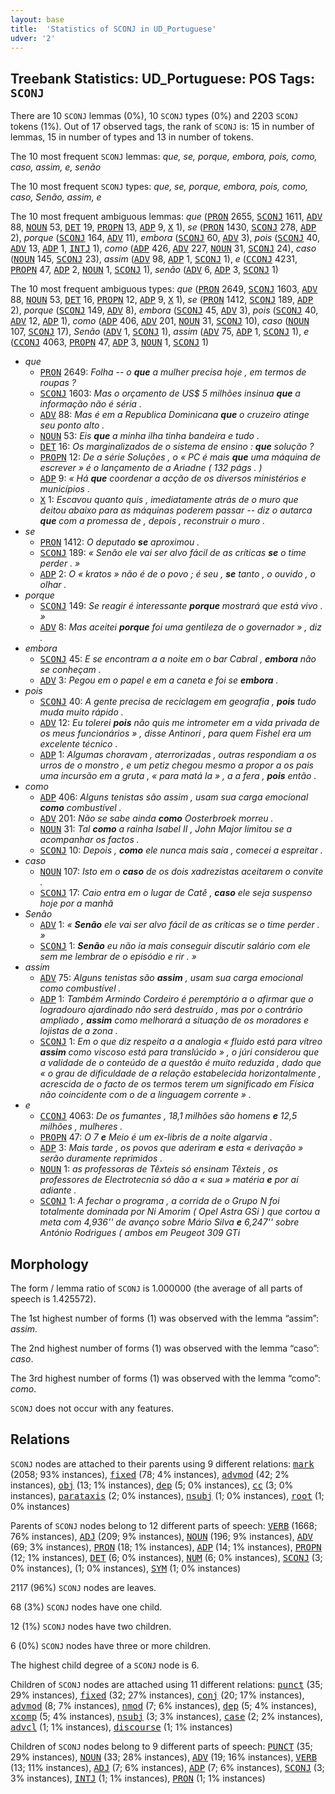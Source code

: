 ```yaml
---
layout: base
title:  'Statistics of SCONJ in UD_Portuguese'
udver: '2'
---
```


## Treebank Statistics: UD_Portuguese: POS Tags: `SCONJ`

There are 10 `SCONJ` lemmas (0%), 10 `SCONJ` types (0%) and 2203 `SCONJ` tokens (1%).
Out of 17 observed tags, the rank of `SCONJ` is: 15 in number of lemmas, 15 in number of types and 13 in number of tokens.

The 10 most frequent `SCONJ` lemmas: <em>que, se, porque, embora, pois, como, caso, assim, e, senão</em>

The 10 most frequent `SCONJ` types:  <em>que, se, porque, embora, pois, como, caso, Senão, assim, e</em>

The 10 most frequent ambiguous lemmas: <em>que</em> (<tt><a href="pt-pos-PRON.html">PRON</a></tt> 2655, <tt><a href="pt-pos-SCONJ.html">SCONJ</a></tt> 1611, <tt><a href="pt-pos-ADV.html">ADV</a></tt> 88, <tt><a href="pt-pos-NOUN.html">NOUN</a></tt> 53, <tt><a href="pt-pos-DET.html">DET</a></tt> 19, <tt><a href="pt-pos-PROPN.html">PROPN</a></tt> 13, <tt><a href="pt-pos-ADP.html">ADP</a></tt> 9, <tt><a href="pt-pos-X.html">X</a></tt> 1), <em>se</em> (<tt><a href="pt-pos-PRON.html">PRON</a></tt> 1430, <tt><a href="pt-pos-SCONJ.html">SCONJ</a></tt> 278, <tt><a href="pt-pos-ADP.html">ADP</a></tt> 2), <em>porque</em> (<tt><a href="pt-pos-SCONJ.html">SCONJ</a></tt> 164, <tt><a href="pt-pos-ADV.html">ADV</a></tt> 11), <em>embora</em> (<tt><a href="pt-pos-SCONJ.html">SCONJ</a></tt> 60, <tt><a href="pt-pos-ADV.html">ADV</a></tt> 3), <em>pois</em> (<tt><a href="pt-pos-SCONJ.html">SCONJ</a></tt> 40, <tt><a href="pt-pos-ADV.html">ADV</a></tt> 13, <tt><a href="pt-pos-ADP.html">ADP</a></tt> 1, <tt><a href="pt-pos-INTJ.html">INTJ</a></tt> 1), <em>como</em> (<tt><a href="pt-pos-ADP.html">ADP</a></tt> 426, <tt><a href="pt-pos-ADV.html">ADV</a></tt> 227, <tt><a href="pt-pos-NOUN.html">NOUN</a></tt> 31, <tt><a href="pt-pos-SCONJ.html">SCONJ</a></tt> 24), <em>caso</em> (<tt><a href="pt-pos-NOUN.html">NOUN</a></tt> 145, <tt><a href="pt-pos-SCONJ.html">SCONJ</a></tt> 23), <em>assim</em> (<tt><a href="pt-pos-ADV.html">ADV</a></tt> 98, <tt><a href="pt-pos-ADP.html">ADP</a></tt> 1, <tt><a href="pt-pos-SCONJ.html">SCONJ</a></tt> 1), <em>e</em> (<tt><a href="pt-pos-CCONJ.html">CCONJ</a></tt> 4231, <tt><a href="pt-pos-PROPN.html">PROPN</a></tt> 47, <tt><a href="pt-pos-ADP.html">ADP</a></tt> 2, <tt><a href="pt-pos-NOUN.html">NOUN</a></tt> 1, <tt><a href="pt-pos-SCONJ.html">SCONJ</a></tt> 1), <em>senão</em> (<tt><a href="pt-pos-ADV.html">ADV</a></tt> 6, <tt><a href="pt-pos-ADP.html">ADP</a></tt> 3, <tt><a href="pt-pos-SCONJ.html">SCONJ</a></tt> 1)

The 10 most frequent ambiguous types:  <em>que</em> (<tt><a href="pt-pos-PRON.html">PRON</a></tt> 2649, <tt><a href="pt-pos-SCONJ.html">SCONJ</a></tt> 1603, <tt><a href="pt-pos-ADV.html">ADV</a></tt> 88, <tt><a href="pt-pos-NOUN.html">NOUN</a></tt> 53, <tt><a href="pt-pos-DET.html">DET</a></tt> 16, <tt><a href="pt-pos-PROPN.html">PROPN</a></tt> 12, <tt><a href="pt-pos-ADP.html">ADP</a></tt> 9, <tt><a href="pt-pos-X.html">X</a></tt> 1), <em>se</em> (<tt><a href="pt-pos-PRON.html">PRON</a></tt> 1412, <tt><a href="pt-pos-SCONJ.html">SCONJ</a></tt> 189, <tt><a href="pt-pos-ADP.html">ADP</a></tt> 2), <em>porque</em> (<tt><a href="pt-pos-SCONJ.html">SCONJ</a></tt> 149, <tt><a href="pt-pos-ADV.html">ADV</a></tt> 8), <em>embora</em> (<tt><a href="pt-pos-SCONJ.html">SCONJ</a></tt> 45, <tt><a href="pt-pos-ADV.html">ADV</a></tt> 3), <em>pois</em> (<tt><a href="pt-pos-SCONJ.html">SCONJ</a></tt> 40, <tt><a href="pt-pos-ADV.html">ADV</a></tt> 12, <tt><a href="pt-pos-ADP.html">ADP</a></tt> 1), <em>como</em> (<tt><a href="pt-pos-ADP.html">ADP</a></tt> 406, <tt><a href="pt-pos-ADV.html">ADV</a></tt> 201, <tt><a href="pt-pos-NOUN.html">NOUN</a></tt> 31, <tt><a href="pt-pos-SCONJ.html">SCONJ</a></tt> 10), <em>caso</em> (<tt><a href="pt-pos-NOUN.html">NOUN</a></tt> 107, <tt><a href="pt-pos-SCONJ.html">SCONJ</a></tt> 17), <em>Senão</em> (<tt><a href="pt-pos-ADV.html">ADV</a></tt> 1, <tt><a href="pt-pos-SCONJ.html">SCONJ</a></tt> 1), <em>assim</em> (<tt><a href="pt-pos-ADV.html">ADV</a></tt> 75, <tt><a href="pt-pos-ADP.html">ADP</a></tt> 1, <tt><a href="pt-pos-SCONJ.html">SCONJ</a></tt> 1), <em>e</em> (<tt><a href="pt-pos-CCONJ.html">CCONJ</a></tt> 4063, <tt><a href="pt-pos-PROPN.html">PROPN</a></tt> 47, <tt><a href="pt-pos-ADP.html">ADP</a></tt> 3, <tt><a href="pt-pos-NOUN.html">NOUN</a></tt> 1, <tt><a href="pt-pos-SCONJ.html">SCONJ</a></tt> 1)


* <em>que</em>
  * <tt><a href="pt-pos-PRON.html">PRON</a></tt> 2649: <em>Folha -- o <b>que</b> a mulher precisa hoje , em termos de roupas ?</em>
  * <tt><a href="pt-pos-SCONJ.html">SCONJ</a></tt> 1603: <em>Mas o orçamento de US$ 5 milhões insinua <b>que</b> a informação não é séria .</em>
  * <tt><a href="pt-pos-ADV.html">ADV</a></tt> 88: <em>Mas é em a Republica Dominicana <b>que</b> o cruzeiro atinge seu ponto alto .</em>
  * <tt><a href="pt-pos-NOUN.html">NOUN</a></tt> 53: <em>Eis <b>que</b> a minha ilha tinha bandeira e tudo .</em>
  * <tt><a href="pt-pos-DET.html">DET</a></tt> 16: <em>Os marginalizados de o sistema de ensino : <b>que</b> solução ?</em>
  * <tt><a href="pt-pos-PROPN.html">PROPN</a></tt> 12: <em>De a série Soluções , o « PC é mais <b>que</b> uma máquina de escrever » é o lançamento de a Ariadne ( 132 págs . )</em>
  * <tt><a href="pt-pos-ADP.html">ADP</a></tt> 9: <em>« Há <b>que</b> coordenar a acção de os diversos ministérios e municípios .</em>
  * <tt><a href="pt-pos-X.html">X</a></tt> 1: <em>Escavou quanto quis , imediatamente atrás de o muro que deitou abaixo para as máquinas poderem passar -- diz o autarca <b>que</b> com a promessa de , depois , reconstruir o muro .</em>
* <em>se</em>
  * <tt><a href="pt-pos-PRON.html">PRON</a></tt> 1412: <em>O deputado <b>se</b> aproximou .</em>
  * <tt><a href="pt-pos-SCONJ.html">SCONJ</a></tt> 189: <em>« Senão ele vai ser alvo fácil de as críticas <b>se</b> o time perder . »</em>
  * <tt><a href="pt-pos-ADP.html">ADP</a></tt> 2: <em>O « kratos » não é de o povo ; é seu , <b>se</b> tanto , o ouvido , o olhar .</em>
* <em>porque</em>
  * <tt><a href="pt-pos-SCONJ.html">SCONJ</a></tt> 149: <em>Se reagir é interessante <b>porque</b> mostrará que está vivo . »</em>
  * <tt><a href="pt-pos-ADV.html">ADV</a></tt> 8: <em>Mas aceitei <b>porque</b> foi uma gentileza de o governador » , diz .</em>
* <em>embora</em>
  * <tt><a href="pt-pos-SCONJ.html">SCONJ</a></tt> 45: <em>E se encontram a a noite em o bar Cabral , <b>embora</b> não se conheçam .</em>
  * <tt><a href="pt-pos-ADV.html">ADV</a></tt> 3: <em>Pegou em o papel e em a caneta e foi se <b>embora</b> .</em>
* <em>pois</em>
  * <tt><a href="pt-pos-SCONJ.html">SCONJ</a></tt> 40: <em>A gente precisa de reciclagem em geografia , <b>pois</b> tudo muda muito rápido .</em>
  * <tt><a href="pt-pos-ADV.html">ADV</a></tt> 12: <em>Eu tolerei <b>pois</b> não quis me intrometer em a vida privada de os meus funcionários » , disse Antinori , para quem Fishel era um excelente técnico .</em>
  * <tt><a href="pt-pos-ADP.html">ADP</a></tt> 1: <em>Algumas choravam , aterrorizadas , outras respondiam a os urros de o monstro , e um petiz chegou mesmo a propor a os pais uma incursão em a gruta , « para matá la » , a a fera , <b>pois</b> então .</em>
* <em>como</em>
  * <tt><a href="pt-pos-ADP.html">ADP</a></tt> 406: <em>Alguns tenistas são assim , usam sua carga emocional <b>como</b> combustível .</em>
  * <tt><a href="pt-pos-ADV.html">ADV</a></tt> 201: <em>Não se sabe ainda <b>como</b> Oosterbroek morreu .</em>
  * <tt><a href="pt-pos-NOUN.html">NOUN</a></tt> 31: <em>Tal <b>como</b> a rainha Isabel II , John Major limitou se a acompanhar os factos .</em>
  * <tt><a href="pt-pos-SCONJ.html">SCONJ</a></tt> 10: <em>Depois , <b>como</b> ele nunca mais saía , comecei a espreitar .</em>
* <em>caso</em>
  * <tt><a href="pt-pos-NOUN.html">NOUN</a></tt> 107: <em>Isto em o <b>caso</b> de os dois xadrezistas aceitarem o convite .</em>
  * <tt><a href="pt-pos-SCONJ.html">SCONJ</a></tt> 17: <em>Caio entra em o lugar de Catê , <b>caso</b> ele seja suspenso hoje por a manhã</em>
* <em>Senão</em>
  * <tt><a href="pt-pos-ADV.html">ADV</a></tt> 1: <em>« <b>Senão</b> ele vai ser alvo fácil de as críticas se o time perder . »</em>
  * <tt><a href="pt-pos-SCONJ.html">SCONJ</a></tt> 1: <em><b>Senão</b> eu não ia mais conseguir discutir salário com ele sem me lembrar de o episódio e rir . »</em>
* <em>assim</em>
  * <tt><a href="pt-pos-ADV.html">ADV</a></tt> 75: <em>Alguns tenistas são <b>assim</b> , usam sua carga emocional como combustível .</em>
  * <tt><a href="pt-pos-ADP.html">ADP</a></tt> 1: <em>Também Armindo Cordeiro é peremptório a o afirmar que o logradouro ajardinado não será destruído , mas por o contrário ampliado , <b>assim</b> como melhorará a situação de os moradores e lojistas de a zona .</em>
  * <tt><a href="pt-pos-SCONJ.html">SCONJ</a></tt> 1: <em>Em o que diz respeito a a analogia « fluido está para vítreo <b>assim</b> como viscoso está para translúcido » , o júri considerou que a validade de o conteúdo de a questão é muito reduzida , dado que « o grau de dificuldade de a relação estabelecida horizontalmente , acrescida de o facto de os termos terem um significado em Física não coincidente com o de a linguagem corrente » .</em>
* <em>e</em>
  * <tt><a href="pt-pos-CCONJ.html">CCONJ</a></tt> 4063: <em>De os fumantes , 18,1 milhões são homens <b>e</b> 12,5 milhões , mulheres .</em>
  * <tt><a href="pt-pos-PROPN.html">PROPN</a></tt> 47: <em>O 7 <b>e</b> Meio é um ex-libris de a noite algarvia .</em>
  * <tt><a href="pt-pos-ADP.html">ADP</a></tt> 3: <em>Mais tarde , os povos que aderiram <b>e</b> esta « derivação » serão duramente reprimidos .</em>
  * <tt><a href="pt-pos-NOUN.html">NOUN</a></tt> 1: <em>as professoras de Têxteis só ensinam Têxteis , os professores de Electrotecnia só dão a « sua » matéria <b>e</b> por aí adiante .</em>
  * <tt><a href="pt-pos-SCONJ.html">SCONJ</a></tt> 1: <em>A fechar o programa , a corrida de o Grupo N foi totalmente dominada por Ni Amorim ( Opel Astra GSi ) que cortou a meta com 4,936'' de avanço sobre Mário Silva <b>e</b> 6,247'' sobre António Rodrigues ( ambos em Peugeot 309 GTi</em>

## Morphology

The form / lemma ratio of `SCONJ` is 1.000000 (the average of all parts of speech is 1.425572).

The 1st highest number of forms (1) was observed with the lemma “assim”: <em>assim</em>.

The 2nd highest number of forms (1) was observed with the lemma “caso”: <em>caso</em>.

The 3rd highest number of forms (1) was observed with the lemma “como”: <em>como</em>.

`SCONJ` does not occur with any features.


## Relations

`SCONJ` nodes are attached to their parents using 9 different relations: <tt><a href="pt-dep-mark.html">mark</a></tt> (2058; 93% instances), <tt><a href="pt-dep-fixed.html">fixed</a></tt> (78; 4% instances), <tt><a href="pt-dep-advmod.html">advmod</a></tt> (42; 2% instances), <tt><a href="pt-dep-obj.html">obj</a></tt> (13; 1% instances), <tt><a href="pt-dep-dep.html">dep</a></tt> (5; 0% instances), <tt><a href="pt-dep-cc.html">cc</a></tt> (3; 0% instances), <tt><a href="pt-dep-parataxis.html">parataxis</a></tt> (2; 0% instances), <tt><a href="pt-dep-nsubj.html">nsubj</a></tt> (1; 0% instances), <tt><a href="pt-dep-root.html">root</a></tt> (1; 0% instances)

Parents of `SCONJ` nodes belong to 12 different parts of speech: <tt><a href="pt-pos-VERB.html">VERB</a></tt> (1668; 76% instances), <tt><a href="pt-pos-ADJ.html">ADJ</a></tt> (209; 9% instances), <tt><a href="pt-pos-NOUN.html">NOUN</a></tt> (196; 9% instances), <tt><a href="pt-pos-ADV.html">ADV</a></tt> (69; 3% instances), <tt><a href="pt-pos-PRON.html">PRON</a></tt> (18; 1% instances), <tt><a href="pt-pos-ADP.html">ADP</a></tt> (14; 1% instances), <tt><a href="pt-pos-PROPN.html">PROPN</a></tt> (12; 1% instances), <tt><a href="pt-pos-DET.html">DET</a></tt> (6; 0% instances), <tt><a href="pt-pos-NUM.html">NUM</a></tt> (6; 0% instances), <tt><a href="pt-pos-SCONJ.html">SCONJ</a></tt> (3; 0% instances),  (1; 0% instances), <tt><a href="pt-pos-SYM.html">SYM</a></tt> (1; 0% instances)

2117 (96%) `SCONJ` nodes are leaves.

68 (3%) `SCONJ` nodes have one child.

12 (1%) `SCONJ` nodes have two children.

6 (0%) `SCONJ` nodes have three or more children.

The highest child degree of a `SCONJ` node is 6.

Children of `SCONJ` nodes are attached using 11 different relations: <tt><a href="pt-dep-punct.html">punct</a></tt> (35; 29% instances), <tt><a href="pt-dep-fixed.html">fixed</a></tt> (32; 27% instances), <tt><a href="pt-dep-conj.html">conj</a></tt> (20; 17% instances), <tt><a href="pt-dep-advmod.html">advmod</a></tt> (8; 7% instances), <tt><a href="pt-dep-nmod.html">nmod</a></tt> (7; 6% instances), <tt><a href="pt-dep-dep.html">dep</a></tt> (5; 4% instances), <tt><a href="pt-dep-xcomp.html">xcomp</a></tt> (5; 4% instances), <tt><a href="pt-dep-nsubj.html">nsubj</a></tt> (3; 3% instances), <tt><a href="pt-dep-case.html">case</a></tt> (2; 2% instances), <tt><a href="pt-dep-advcl.html">advcl</a></tt> (1; 1% instances), <tt><a href="pt-dep-discourse.html">discourse</a></tt> (1; 1% instances)

Children of `SCONJ` nodes belong to 9 different parts of speech: <tt><a href="pt-pos-PUNCT.html">PUNCT</a></tt> (35; 29% instances), <tt><a href="pt-pos-NOUN.html">NOUN</a></tt> (33; 28% instances), <tt><a href="pt-pos-ADV.html">ADV</a></tt> (19; 16% instances), <tt><a href="pt-pos-VERB.html">VERB</a></tt> (13; 11% instances), <tt><a href="pt-pos-ADJ.html">ADJ</a></tt> (7; 6% instances), <tt><a href="pt-pos-ADP.html">ADP</a></tt> (7; 6% instances), <tt><a href="pt-pos-SCONJ.html">SCONJ</a></tt> (3; 3% instances), <tt><a href="pt-pos-INTJ.html">INTJ</a></tt> (1; 1% instances), <tt><a href="pt-pos-PRON.html">PRON</a></tt> (1; 1% instances)

